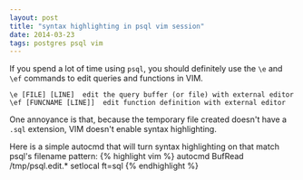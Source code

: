 ```yaml
---
layout: post
title: "syntax highlighting in psql vim session"
date: 2014-03-23 
tags: postgres psql vim
---
```


If you spend a lot of time using `psql`, you should definitely use the `\e` and `\ef` commands to edit queries and functions in VIM.

```
\e [FILE] [LINE]  edit the query buffer (or file) with external editor 
\ef [FUNCNAME [LINE]]  edit function definition with external editor
```

One annoyance is that, because the temporary file created doesn't have a `.sql` extension, VIM doesn't enable syntax highlighting. 


Here is a simple autocmd that will turn syntax highlighting on that match psql's filename pattern:
{% highlight vim %}
autocmd BufRead /tmp/psql.edit.* setlocal ft=sql
{% endhighlight %}

